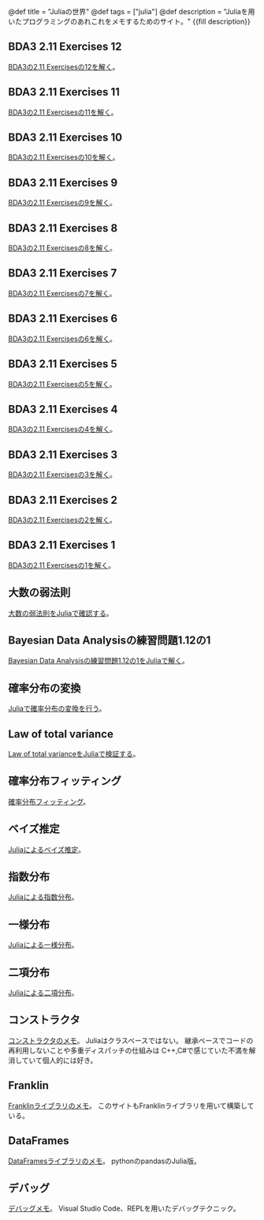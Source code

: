 @def title = "Juliaの世界"
@def tags = ["julia"]
@def description = "Juliaを用いたプログラミングのあれこれをメモするためのサイト。"
{{fill description}}
## BDA3 2.11 Exercises 12
[BDA3の2.11 Exercisesの12を解く](pages/BDA3_Exercises2_11_12)。
## BDA3 2.11 Exercises 11
[BDA3の2.11 Exercisesの11を解く](pages/BDA3_Exercises2_11_11)。
## BDA3 2.11 Exercises 10
[BDA3の2.11 Exercisesの10を解く](pages/BDA3_Exercises2_11_10)。
## BDA3 2.11 Exercises 9
[BDA3の2.11 Exercisesの9を解く](pages/BDA3_Exercises2_11_9)。
## BDA3 2.11 Exercises 8
[BDA3の2.11 Exercisesの8を解く](pages/BDA3_Exercises2_11_8)。
## BDA3 2.11 Exercises 7
[BDA3の2.11 Exercisesの7を解く](pages/BDA3_Exercises2_11_7)。
## BDA3 2.11 Exercises 6
[BDA3の2.11 Exercisesの6を解く](pages/BDA3_Exercises2_11_6)。
## BDA3 2.11 Exercises 5
[BDA3の2.11 Exercisesの5を解く](pages/BDA3_Exercises2_11_5)。
## BDA3 2.11 Exercises 4
[BDA3の2.11 Exercisesの4を解く](pages/BDA3_Exercises2_11_4)。
## BDA3 2.11 Exercises 3
[BDA3の2.11 Exercisesの3を解く](pages/BDA3_Exercises2_11_3)。
## BDA3 2.11 Exercises 2
[BDA3の2.11 Exercisesの2を解く](pages/BDA3_Exercises2_11_2)。
## BDA3 2.11 Exercises 1
[BDA3の2.11 Exercisesの1を解く](pages/BDA3_Exercises2_11_1)。
## 大数の弱法則
[大数の弱法則をJuliaで確認する](pages/WeakLawOfLargeNumbers)。
## Bayesian Data Analysisの練習問題1.12の1
[Bayesian Data Analysisの練習問題1.12の1をJuliaで解く](pages/BDA3Exercises1_12_1)。
## 確率分布の変換
[Juliaで確率分布の変換を行う](pages/TransformingProbabilityDistributions)。
## Law of total variance
[Law of total varianceをJuliaで検証する](pages/LawOfTotalVariance)。
## 確率分布フィッティング
[確率分布フィッティング](pages/DistributionFitting)。
## ベイズ推定
[Juliaによるベイズ推定](pages/BayesianInference)。
## 指数分布
[Juliaによる指数分布](pages/Exponential)。
## 一様分布
[Juliaによる一様分布](pages/Uniform)。
## 二項分布
[Juliaによる二項分布](pages/Binomial)。
## コンストラクタ
[コンストラクタのメモ](pages/Constructor)。
Juliaはクラスベースではない。
継承ベースでコードの再利用しないことや多重ディスパッチの仕組みは
C++,C#で感じていた不満を解消していて個人的には好き。
## Franklin
[Franklinライブラリのメモ](pages/Franklin)。
このサイトもFranklinライブラリを用いて構築している。
## DataFrames
[DataFramesライブラリのメモ](pages/DataFrames)。
pythonのpandasのJulia版。
## デバッグ
[デバッグメモ](pages/Debug)。
Visual Studio Code、REPLを用いたデバッグテクニック。
